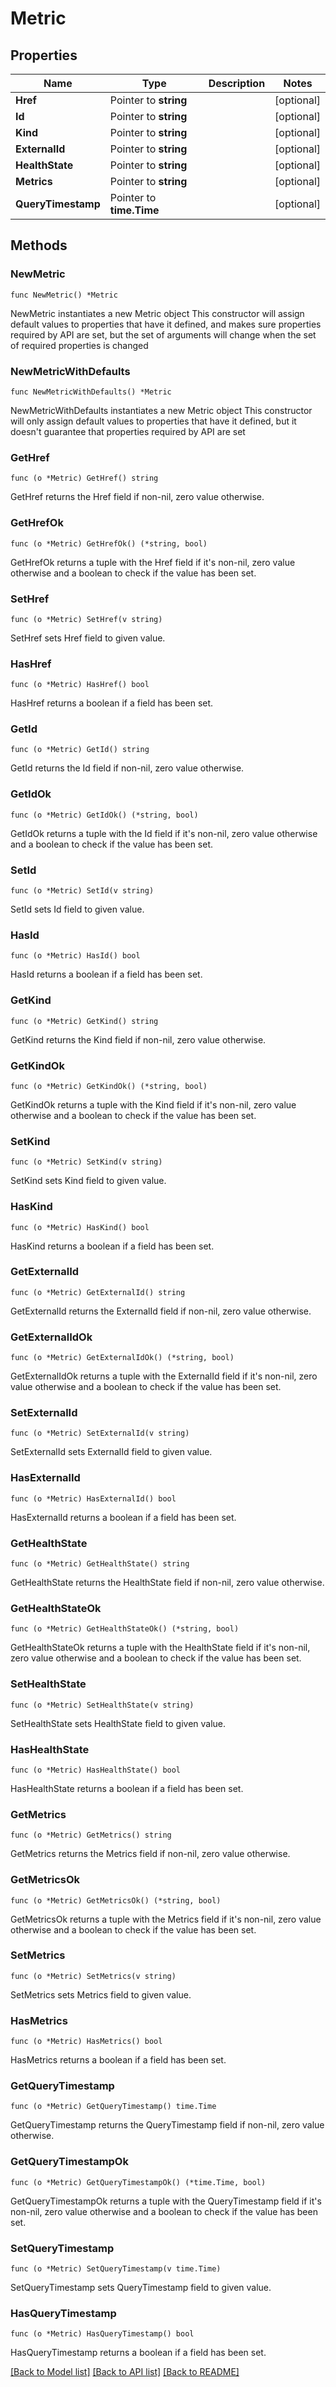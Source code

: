 # Metric

## Properties

Name | Type | Description | Notes
------------ | ------------- | ------------- | -------------
**Href** | Pointer to **string** |  | [optional] 
**Id** | Pointer to **string** |  | [optional] 
**Kind** | Pointer to **string** |  | [optional] 
**ExternalId** | Pointer to **string** |  | [optional] 
**HealthState** | Pointer to **string** |  | [optional] 
**Metrics** | Pointer to **string** |  | [optional] 
**QueryTimestamp** | Pointer to **time.Time** |  | [optional] 

## Methods

### NewMetric

`func NewMetric() *Metric`

NewMetric instantiates a new Metric object
This constructor will assign default values to properties that have it defined,
and makes sure properties required by API are set, but the set of arguments
will change when the set of required properties is changed

### NewMetricWithDefaults

`func NewMetricWithDefaults() *Metric`

NewMetricWithDefaults instantiates a new Metric object
This constructor will only assign default values to properties that have it defined,
but it doesn't guarantee that properties required by API are set

### GetHref

`func (o *Metric) GetHref() string`

GetHref returns the Href field if non-nil, zero value otherwise.

### GetHrefOk

`func (o *Metric) GetHrefOk() (*string, bool)`

GetHrefOk returns a tuple with the Href field if it's non-nil, zero value otherwise
and a boolean to check if the value has been set.

### SetHref

`func (o *Metric) SetHref(v string)`

SetHref sets Href field to given value.

### HasHref

`func (o *Metric) HasHref() bool`

HasHref returns a boolean if a field has been set.

### GetId

`func (o *Metric) GetId() string`

GetId returns the Id field if non-nil, zero value otherwise.

### GetIdOk

`func (o *Metric) GetIdOk() (*string, bool)`

GetIdOk returns a tuple with the Id field if it's non-nil, zero value otherwise
and a boolean to check if the value has been set.

### SetId

`func (o *Metric) SetId(v string)`

SetId sets Id field to given value.

### HasId

`func (o *Metric) HasId() bool`

HasId returns a boolean if a field has been set.

### GetKind

`func (o *Metric) GetKind() string`

GetKind returns the Kind field if non-nil, zero value otherwise.

### GetKindOk

`func (o *Metric) GetKindOk() (*string, bool)`

GetKindOk returns a tuple with the Kind field if it's non-nil, zero value otherwise
and a boolean to check if the value has been set.

### SetKind

`func (o *Metric) SetKind(v string)`

SetKind sets Kind field to given value.

### HasKind

`func (o *Metric) HasKind() bool`

HasKind returns a boolean if a field has been set.

### GetExternalId

`func (o *Metric) GetExternalId() string`

GetExternalId returns the ExternalId field if non-nil, zero value otherwise.

### GetExternalIdOk

`func (o *Metric) GetExternalIdOk() (*string, bool)`

GetExternalIdOk returns a tuple with the ExternalId field if it's non-nil, zero value otherwise
and a boolean to check if the value has been set.

### SetExternalId

`func (o *Metric) SetExternalId(v string)`

SetExternalId sets ExternalId field to given value.

### HasExternalId

`func (o *Metric) HasExternalId() bool`

HasExternalId returns a boolean if a field has been set.

### GetHealthState

`func (o *Metric) GetHealthState() string`

GetHealthState returns the HealthState field if non-nil, zero value otherwise.

### GetHealthStateOk

`func (o *Metric) GetHealthStateOk() (*string, bool)`

GetHealthStateOk returns a tuple with the HealthState field if it's non-nil, zero value otherwise
and a boolean to check if the value has been set.

### SetHealthState

`func (o *Metric) SetHealthState(v string)`

SetHealthState sets HealthState field to given value.

### HasHealthState

`func (o *Metric) HasHealthState() bool`

HasHealthState returns a boolean if a field has been set.

### GetMetrics

`func (o *Metric) GetMetrics() string`

GetMetrics returns the Metrics field if non-nil, zero value otherwise.

### GetMetricsOk

`func (o *Metric) GetMetricsOk() (*string, bool)`

GetMetricsOk returns a tuple with the Metrics field if it's non-nil, zero value otherwise
and a boolean to check if the value has been set.

### SetMetrics

`func (o *Metric) SetMetrics(v string)`

SetMetrics sets Metrics field to given value.

### HasMetrics

`func (o *Metric) HasMetrics() bool`

HasMetrics returns a boolean if a field has been set.

### GetQueryTimestamp

`func (o *Metric) GetQueryTimestamp() time.Time`

GetQueryTimestamp returns the QueryTimestamp field if non-nil, zero value otherwise.

### GetQueryTimestampOk

`func (o *Metric) GetQueryTimestampOk() (*time.Time, bool)`

GetQueryTimestampOk returns a tuple with the QueryTimestamp field if it's non-nil, zero value otherwise
and a boolean to check if the value has been set.

### SetQueryTimestamp

`func (o *Metric) SetQueryTimestamp(v time.Time)`

SetQueryTimestamp sets QueryTimestamp field to given value.

### HasQueryTimestamp

`func (o *Metric) HasQueryTimestamp() bool`

HasQueryTimestamp returns a boolean if a field has been set.


[[Back to Model list]](../README.md#documentation-for-models) [[Back to API list]](../README.md#documentation-for-api-endpoints) [[Back to README]](../README.md)


